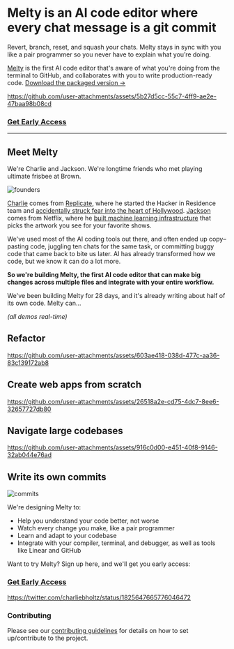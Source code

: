 # Melty is an AI code editor where every chat message is a git commit

Revert, branch, reset, and squash your chats. Melty stays in sync with you like a pair programmer so you never have to explain what you’re doing.

[Melty](https://melty.sh) is the first AI code editor that's aware of what you're doing from the terminal to GitHub, and collaborates with you to write production-ready code.
[Download the packaged version ->](https://docs.google.com/forms/d/e/1FAIpQLSc6uBe0ea26q7Iq0Co_q5fjW2nypUl8G_Is5M_6t8n7wZHuPA/viewform)

https://github.com/user-attachments/assets/5b27d5cc-55c7-4ff9-ae2e-47baa98b08cd

### [Get Early Access](https://docs.google.com/forms/d/e/1FAIpQLSc6uBe0ea26q7Iq0Co_q5fjW2nypUl8G_Is5M_6t8n7wZHuPA/viewform)

---

## Meet Melty

We're Charlie and Jackson. We're longtime friends who met playing ultimate frisbee at Brown.

![founders](https://github.com/user-attachments/assets/7ac1f7ec-87ad-4498-be1f-a70c8128c2b5)

[Charlie](http://charlieholtz.com) comes from [Replicate](https://replicate.com/), where he started the Hacker in Residence team and [accidentally struck fear into the heart of Hollywood](https://www.businessinsider.com/david-attenborough-ai-video-hollywood-actors-afraid-sag-aftra-2023-11). [Jackson](http://jdecampos.com) comes from Netflix, where he [built machine learning infrastructure](https://netflixtechblog.com/scaling-media-machine-learning-at-netflix-f19b400243) that picks the artwork you see for your favorite shows.

We've used most of the AI coding tools out there, and often ended up copy–pasting code, juggling ten chats for the same task, or committing buggy code that came back to bite us later. AI has already transformed how we code, but we know it can do a lot more.

**So we're building Melty, the first AI code editor that can make big changes across multiple files and integrate with your entire workflow.**

We've been building Melty for 28 days, and it's already writing about half of its own code. Melty can…

_(all demos real-time)_

## Refactor

https://github.com/user-attachments/assets/603ae418-038d-477c-aa36-83c139172ab8

## Create web apps from scratch

https://github.com/user-attachments/assets/26518a2e-cd75-4dc7-8ee6-32657727db80

## Navigate large codebases

https://github.com/user-attachments/assets/916c0d00-e451-40f8-9146-32ab044e76ad

## Write its own commits

![commits](https://github.com/user-attachments/assets/277a20be-f0bc-4cc8-979b-63b5e3e267fe)

We're designing Melty to:

- Help you understand your code better, not worse
- Watch every change you make, like a pair programmer
- Learn and adapt to your codebase
- Integrate with your compiler, terminal, and debugger, as well as tools like Linear and GitHub

Want to try Melty? Sign up here, and we'll get you early access:

### [Get Early Access](https://docs.google.com/forms/d/e/1FAIpQLSc6uBe0ea26q7Iq0Co_q5fjW2nypUl8G_Is5M_6t8n7wZHuPA/viewform)

https://twitter.com/charliebholtz/status/1825647665776046472

### Contributing

Please see our [contributing guidelines](CONTRIBUTING.md) for details on how to set up/contribute to the project.
